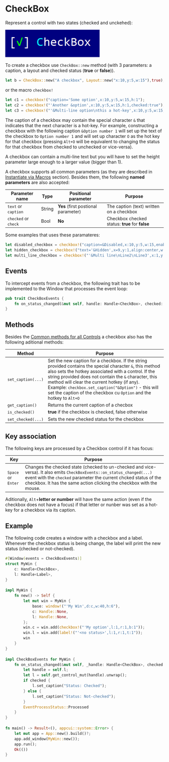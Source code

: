 # CheckBox

Represent a control with two states (checked and unckehed):

<img src="img/checkbox.png" width=300/>

To create a checkbox use `CheckBox::new` method (with 3 parameters: a caption, a layout and checked status (**true** or **false**)).
```rs
let b = CheckBox::new("A checkbox", Layout::new("x:10,y:5,w:15"),true);
```
or the macro `checkbox!`
```rs
let c1 = checkbox!("caption='Some option',x:10,y:5,w:15,h:1");
let c2 = checkbox!("'Another &option',x:10,y:5,w:15,h:1,checked:true");
let c3 = checkbox!("'&Multi-line option\nthis a hot-key',x:10,y:5,w:15,h:3,checked:false");
```

The caption of a checkbox may contain the special character `&` that indicates that the next character is a hot-key. For example, constructing a checkbox with the following caption `&Option number 1` will set up the text of the checkbox to `Option number 1` and will set up character `O` as the hot key for that checkbox (pressing `Alt+O` will be equivalent to changing the status for that checkbox from checked to unchecked or vice-versa).

A checkbox can contain a multi-line text but you will have to set the height parameter large enough to a larger value (bigger than 1).

A checkbox supports all common parameters (as they are described in [Instantiate via Macros](../instantiate_via_macros.md) section). Besides them, the following **named parameters** are also accepted:

| Parameter name       | Type   | Positional parameter                | Purpose |
|----------------------|--------|-------------------------------------|---------|
| `text` or `caption`  | String | **Yes** (first postional parameter) | The caption (text) written on a checkbox |
| `checked` or `check` | Bool   | **No**                              | Checkbox checked status: **true** for **false** |


Some examples that uses these paramateres:
```rs
let disabled_checkbox = checkbox!("caption=&Disabled,x:10,y:5,w:15,enable=false");
let hidden_checkbox = checkbox!("text='&Hidden',x=9,y:1,align:center,w:9,visible=false");
let multi_line_checkbox = checkbox!("'&Multi line\nLine2\nLine3',x:1,y:1,w:10,h:3");
```

## Events
To intercept events from a checkbox, the following trait has to be implemented to the Window that processes the event loop:
```rs
pub trait CheckBoxEvents {
    fn on_status_changed(&mut self, handle: Handle<CheckBox>, checked: bool) -> EventProcessStatus {...}
}
```

## Methods

Besides the [Common methods for all Controls](../common_methods.md) a checkbox also has the following aditional methods:

| Method             | Purpose                                                                             |
|--------------------|-------------------------------------------------------------------------------------|
| `set_caption(...)` | Set the new caption for a checkbox. If the string provided contains the special character `&`, this method also sets the hotkey associated with a control. If the string provided does not contain the `&` character, this method will clear the current hotkey (if any).<br>Example: `checkbox.set_caption("&Option")` - this will set the caption of the checkbox cu `Option` and the hotkey to `Alt+O` |
| `get_caption()`    | Returns the current caption of a checbox |
| `is_checked()`     | **true** if the checkbox is checked, false otherwise |
| `set_checked(...)` | Sets the new checked status for the checkbox |

## Key association

The following keys are processed by a Checkbox control if it has focus:

| Key                | Purpose                                                                             |
|--------------------|-------------------------------------------------------------------------------------|
| `Space` or `Enter` | Changes the checked state (checked to un-checked and vice-versa). It also emits  `CheckBoxEvents::on_status_changed(...)` event with the `checked` parameter the current chcked status of the checkbox. It has the same action clicking the checkbox with the mouse.  |

Aditionally, `Alt`+**letter or number** will have the same action (even if the checkbox does not have a focus) if that letter or nunber was set as a hot-key for a checkbox via its caption. 

## Example

The following code creates a window with a checkbox and a label. Whenever the checkbox status is being change, the label will print the new status (checked or not-checked).
```rs
#[Window(events = CheckBoxEvents)]
struct MyWin {
    c: Handle<CheckBox>,
    l: Handle<Label>,
}

impl MyWin {
    fn new() -> Self {
        let mut win = MyWin {
            base: window!("'My Win',d:c,w:40,h:6"),
            c: Handle::None,
            l: Handle::None,
        };
        win.c = win.add(checkbox!("'My option',l:1,r:1,b:1"));
        win.l = win.add(label!("'<no status>',l:1,r:1,t:1"));
        win
    }
}

impl CheckBoxEvents for MyWin {
    fn on_status_changed(&mut self, _handle: Handle<CheckBox>, checked: bool) -> EventProcessStatus {
        let handle = self.l;
        let l = self.get_control_mut(handle).unwrap();
        if checked {
            l.set_caption("Status: Checked");
        } else {
            l.set_caption("Status: Not-checked");
        }
        EventProcessStatus::Processed
    }
}

fn main() -> Result<(), appcui::system::Error> {
    let mut app = App::new().build()?;
    app.add_window(MyWin::new());
    app.run();
    Ok(())
}
```